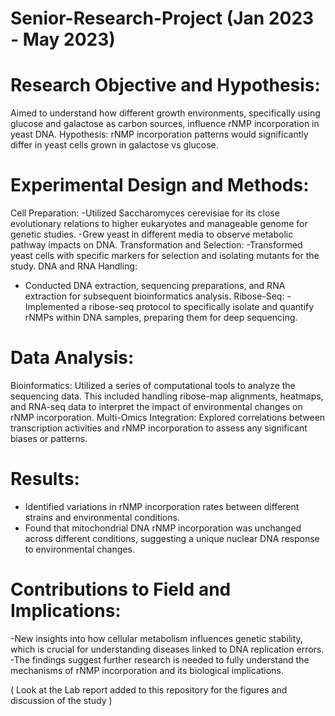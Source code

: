 # Senior-Research-Project (Jan 2023 - May 2023)

# Research Objective and Hypothesis:
Aimed to understand how different growth environments, specifically using glucose and galactose as carbon sources, influence rNMP incorporation in yeast DNA.
Hypothesis: rNMP incorporation patterns would significantly differ in yeast cells grown in galactose vs glucose.

# Experimental Design and Methods:

Cell Preparation: 
-Utilized Saccharomyces cerevisiae for its close evolutionary relations to higher eukaryotes and manageable genome for genetic studies. 
-Grew yeast in different media to observe metabolic pathway impacts on DNA.
Transformation and Selection:
-Transformed yeast cells with specific markers for selection and isolating mutants for the study.
DNA and RNA Handling:
- Conducted DNA extraction, sequencing preparations, and RNA extraction for subsequent bioinformatics analysis.
Ribose-Seq: 
-Implemented a ribose-seq protocol to specifically isolate and quantify rNMPs within DNA samples, preparing them for deep sequencing.

# Data Analysis:
Bioinformatics: Utilized a series of computational tools to analyze the sequencing data. This included handling ribose-map alignments, heatmaps, and RNA-seq data to interpret the impact of environmental changes on rNMP incorporation.
Multi-Omics Integration: Explored correlations between transcription activities and rNMP incorporation to assess any significant biases or patterns.

# Results:
- Identified variations in rNMP incorporation rates between different strains and environmental conditions.
- Found that mitochondrial DNA rNMP incorporation was unchanged across different conditions, suggesting a unique nuclear DNA response to environmental changes.

# Contributions to Field and Implications:
-New insights into how cellular metabolism influences genetic stability, which is crucial for understanding diseases linked to DNA replication errors.
-The findings suggest further research is needed to fully understand the mechanisms of rNMP incorporation and its biological implications.

( Look at the Lab report added to this repository for the figures and discussion of the study )
